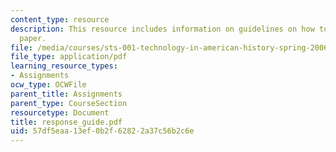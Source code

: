 ```yaml
---
content_type: resource
description: This resource includes information on guidelines on how to write a response
  paper.
file: /media/courses/sts-001-technology-in-american-history-spring-2006/57df5eaa13ef0b2f62822a37c56b2c6e_response_guide.pdf
file_type: application/pdf
learning_resource_types:
- Assignments
ocw_type: OCWFile
parent_title: Assignments
parent_type: CourseSection
resourcetype: Document
title: response_guide.pdf
uid: 57df5eaa-13ef-0b2f-6282-2a37c56b2c6e
---
```

